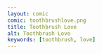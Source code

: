 ```yaml
---
layout: comic
comic: toothbrushlove.png
title: Toothbrush Love
alt: Toothbrush Love
keywords: [toothbrush, love]
---
```


